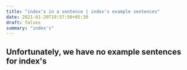 ```yaml
---
title: "index's in a sentence | index's example sentences"
date: 2021-01-20T19:57:50+05:30
draft: falses
summary: "index's"
---
```

## Unfortunately, we have no example sentences for index's                 
